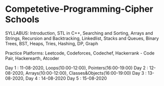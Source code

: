 # Competetive-Programming-Cipher Schools

SYLLABUS:
Introduction, STL in C++, Searching and Sorting, Arrays and Strings, Recursion and Backtracking, Linkedlist, Stacks and Queues, Binary Trees,
BST, Heaps, Tries, Hashing, DP, Graph

Practice Platforms:
Leetcode, Codeforces, Codechef, Hackerrank - Code Pair, Hackerearth, Atcoder

Day 1 : 11-08-2020, Loops(10:00-12:00), Pointers(16:00-19:00)
Day 2 : 12-08-2020, Arrays(10:00-12:00), Classes&Objects(16:00-19:00)
Day 3 : 13-08-2020, 
Day 4 : 14-08-2020
Day 5 : 15-08-2020
